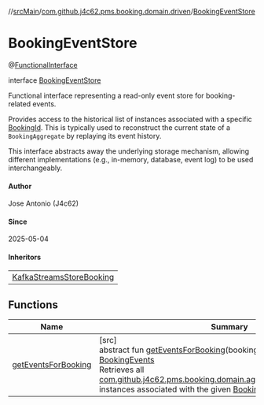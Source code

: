 //[srcMain](../../../index.md)/[com.github.j4c62.pms.booking.domain.driven](../index.md)/[BookingEventStore](index.md)

# BookingEventStore

@[FunctionalInterface](https://docs.oracle.com/javase/8/docs/api/java/lang/FunctionalInterface.html)

interface [BookingEventStore](index.md)

Functional interface representing a read-only event store for booking-related events.

Provides access to the historical list of instances associated with a
specific [BookingId](../../com.github.j4c62.pms.booking.domain.aggregate.vo/-booking-id/index.md). This is typically
used to reconstruct the current state of a `
BookingAggregate` by replaying its event history.

This interface abstracts away the underlying storage mechanism, allowing different implementations (e.g., in-memory,
database, event log) to be used interchangeably.

#### Author

Jose Antonio (J4c62)

#### Since

2025-05-04

#### Inheritors

|                                                                                                                                    |
|------------------------------------------------------------------------------------------------------------------------------------|
| [KafkaStreamsStoreBooking](../../com.github.j4c62.pms.booking.infrastructure.adapter.driven/-kafka-streams-store-booking/index.md) |

## Functions

| Name                                             | Summary                                                                                                                                                                                                                                                                                                                                                                                                                                                                                                                                                                            |
|--------------------------------------------------|------------------------------------------------------------------------------------------------------------------------------------------------------------------------------------------------------------------------------------------------------------------------------------------------------------------------------------------------------------------------------------------------------------------------------------------------------------------------------------------------------------------------------------------------------------------------------------|
| [getEventsForBooking](get-events-for-booking.md) | [src]<br>abstract fun [getEventsForBooking](get-events-for-booking.md)(bookingId: [BookingId](../../com.github.j4c62.pms.booking.domain.aggregate.vo/-booking-id/index.md)): [BookingEvents](../../com.github.j4c62.pms.booking.domain.aggregate.vo/-booking-events/index.md)<br>Retrieves all [com.github.j4c62.pms.booking.domain.aggregate.event.BookingEvent](../../com.github.j4c62.pms.booking.domain.aggregate.event/-booking-event/index.md) instances associated with the given [BookingId](../../com.github.j4c62.pms.booking.domain.aggregate.vo/-booking-id/index.md). |